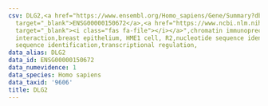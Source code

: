 ```yaml
---
csv: DLG2,<a href="https://www.ensembl.org/Homo_sapiens/Gene/Summary?db=core;g=ENSG00000150672"
  target="_blank">ENSG00000150672</a>,<a href="https://www.ncbi.nlm.nih.gov/pubmed/22863008"
  target="_blank"><i class="fas fa-file"></i></a>",chromatin immunoprecipitation assay,direct
  interaction,breast epithelium, HME1 cell, R2,nucleotide sequence identification,nucleotide
  sequence identification,transcriptional regulation,
data_alias: DLG2
data_id: ENSG00000150672
data_numevidence: 1
data_species: Homo sapiens
data_taxid: '9606'
title: DLG2
---
```

